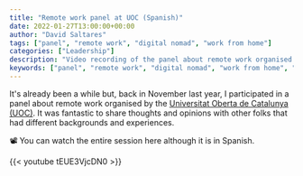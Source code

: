 ```yaml
---
title: "Remote work panel at UOC (Spanish)"
date: 2022-01-27T13:00:00+00:00
author: "David Saltares"
tags: ["panel", "remote work", "digital nomad", "work from home"]
categories: ["Leadership"]
description: "Video recording of the panel about remote work organised by Universtat Oberta de Catalunya (UOC) I participated in."
keywords: ["panel", "remote work", "digital nomad", "work from home", "UOC", "Universitat Oberta de Catalunya"]
---
```


It's already been a while but, back in November last year, I participated in a panel about remote work organised by the [Universitat Oberta de Catalunya (UOC)](https://www.uoc.edu/portal/en/index.html). It was fantastic to share thoughts and opinions with other folks that had different backgrounds and experiences.

📽️ You can watch the entire session here although it is in Spanish.

{{< youtube tEUE3VjcDN0 >}}
